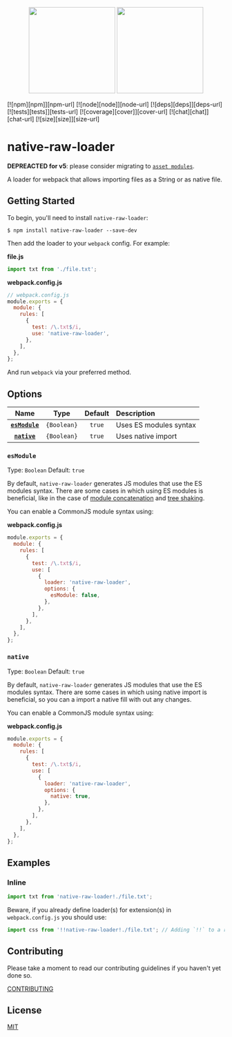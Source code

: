 <div align="center">
  <img width="200" height="200"
    src="https://cdn3.iconfinder.com/data/icons/lexter-flat-colorfull-file-formats/56/raw-256.png">
  <a href="https://github.com/webpack/webpack">
    <img width="200" height="200"
      src="https://webpack.js.org/assets/icon-square-big.svg">
  </a>
</div>

[![npm][npm]][npm-url]
[![node][node]][node-url]
[![deps][deps]][deps-url]
[![tests][tests]][tests-url]
[![coverage][cover]][cover-url]
[![chat][chat]][chat-url]
[![size][size]][size-url]

# native-raw-loader

**DEPREACTED for v5**: please consider migrating to [`asset modules`](https://webpack.js.org/guides/asset-modules/).

A loader for webpack that allows importing files as a String or as native file.

## Getting Started

To begin, you'll need to install `native-raw-loader`:

```console
$ npm install native-raw-loader --save-dev
```

Then add the loader to your `webpack` config. For example:

**file.js**

```js
import txt from './file.txt';
```

**webpack.config.js**

```js
// webpack.config.js
module.exports = {
  module: {
    rules: [
      {
        test: /\.txt$/i,
        use: 'native-raw-loader',
      },
    ],
  },
};
```

And run `webpack` via your preferred method.

## Options

|            Name             |    Type     | Default | Description            |
| :-------------------------: | :---------: | :-----: | :--------------------- |
| **[`esModule`](#esmodule)** | `{Boolean}` | `true`  | Uses ES modules syntax |
|   **[`native`](#native)**   | `{Boolean}` | `true`  | Uses native import     |

### `esModule`

Type: `Boolean`
Default: `true`

By default, `native-raw-loader` generates JS modules that use the ES modules syntax.
There are some cases in which using ES modules is beneficial, like in the case of [module concatenation](https://webpack.js.org/plugins/module-concatenation-plugin/) and [tree shaking](https://webpack.js.org/guides/tree-shaking/).

You can enable a CommonJS module syntax using:

**webpack.config.js**

```js
module.exports = {
  module: {
    rules: [
      {
        test: /\.txt$/i,
        use: [
          {
            loader: 'native-raw-loader',
            options: {
              esModule: false,
            },
          },
        ],
      },
    ],
  },
};
```

### `native`

Type: `Boolean`
Default: `true`

By default, `native-raw-loader` generates JS modules that use the ES modules syntax.
There are some cases in which using native import is beneficial, so you can a import a native fill with out any changes.

You can enable a CommonJS module syntax using:

**webpack.config.js**

```js
module.exports = {
  module: {
    rules: [
      {
        test: /\.txt$/i,
        use: [
          {
            loader: 'native-raw-loader',
            options: {
              native: true,
            },
          },
        ],
      },
    ],
  },
};
```

## Examples

### Inline

```js
import txt from 'native-raw-loader!./file.txt';
```

Beware, if you already define loader(s) for extension(s) in `webpack.config.js` you should use:

```js
import css from '!!native-raw-loader!./file.txt'; // Adding `!!` to a request will disable all loaders specified in the configuration
```

## Contributing

Please take a moment to read our contributing guidelines if you haven't yet done so.

[CONTRIBUTING](./.github/CONTRIBUTING.md)

## License

[MIT](./LICENSE)
